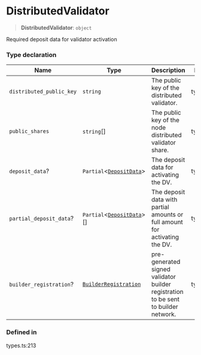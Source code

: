 # DistributedValidator

> **DistributedValidator**: `object`

Required deposit data for validator activation

### Type declaration

| Name                     | Type                                            | Description                                                                        | Defined in   |
| ------------------------ | ----------------------------------------------- | ---------------------------------------------------------------------------------- | ------------ |
| `distributed_public_key` | `string`                                        | The public key of the distributed validator.                                       | types.ts:215 |
| `public_shares`          | `string`\[]                                     | The public key of the node distributed validator share.                            | types.ts:218 |
| `deposit_data`?          | `Partial`<[`DepositData`](depositdata.md)>      | The deposit data for activating the DV.                                            | types.ts:221 |
| `partial_deposit_data`?  | `Partial`<[`DepositData`](depositdata.md)>\[]   | The deposit data with partial amounts or full amount for activating the DV.        | types.ts:224 |
| `builder_registration`?  | [`BuilderRegistration`](builderregistration.md) | pre-generated signed validator builder registration to be sent to builder network. | types.ts:227 |

### Defined in

types.ts:213
